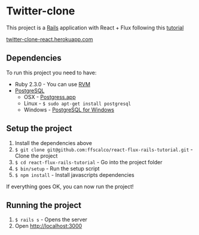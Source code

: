 # Twitter-clone

This project is a [Rails](http://rubyonrails.org/) application with React + Flux following this [tutorial](https://app.pluralsight.com/library/courses/reactjs-on-rails-building-full-stack-web-app)

[twitter-clone-react.herokuapp.com](https://twitter-clone-react.herokuapp.com)

## Dependencies

To run this project you need to have:

* Ruby 2.3.0 - You can use [RVM](http://rvm.io)
* [PostgreSQL](http://www.postgresql.org/)
  * OSX - [Postgress.app](http://postgresapp.com/)
  * Linux - `$ sudo apt-get install postgresql`
  * Windows - [PostgreSQL for Windows](http://www.postgresql.org/download/windows/)

## Setup the project

1. Install the dependencies above
2. `$ git clone git@github.com:ffscalco/react-flux-rails-tutorial.git` - Clone the project
3. `$ cd react-flux-rails-tutorial` - Go into the project folder
4. `$ bin/setup` - Run the setup script
5. `$ npm install` - Install javascripts dependencies

If everything goes OK, you can now run the project!

## Running the project

1. `$ rails s` - Opens the server
2. Open [http://localhost:3000](http://localhost:3000)
